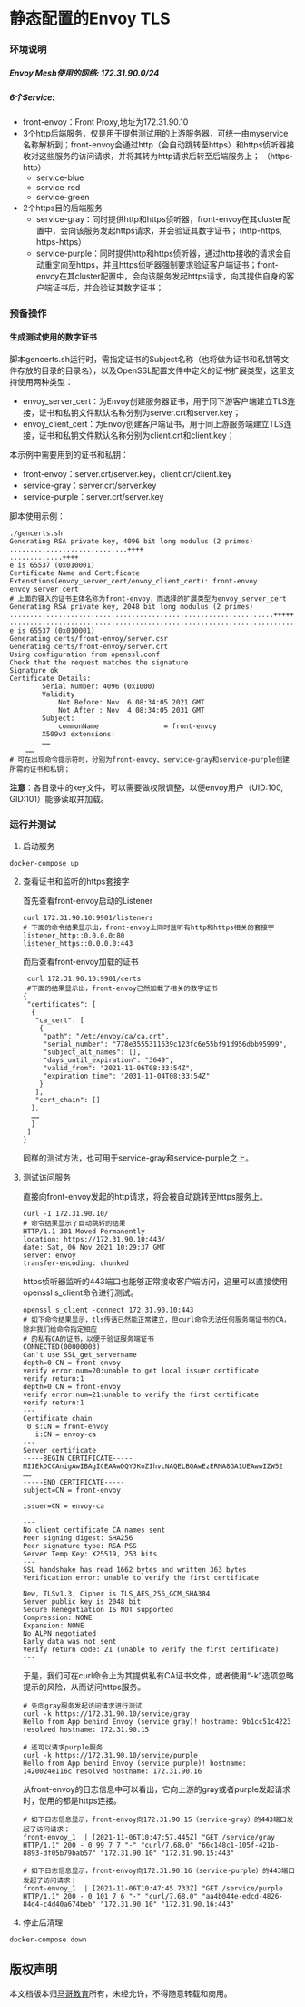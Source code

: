 # 静态配置的Envoy TLS

### 环境说明

##### Envoy Mesh使用的网络: 172.31.90.0/24

##### 6个Service:

- front-envoy：Front Proxy,地址为172.31.90.10
- 3个http后端服务，仅是用于提供测试用的上游服务器，可统一由myservice名称解析到；front-envoy会通过http（会自动跳转至https）和https侦听器接收对这些服务的访问请求，并将其转为http请求后转至后端服务上； （https-http）
  - service-blue
  - service-red
  - service-green
- 2个https目的后端服务
  - service-gray：同时提供http和https侦听器，front-envoy在其cluster配置中，会向该服务发起https请求，并会验证其数字证书；（http-https, https-https）
  - service-purple：同时提供http和https侦听器，通过http接收的请求会自动重定向至https，并且https侦听器强制要求验证客户端证书；front-envoy在其cluster配置中，会向该服务发起https请求，向其提供自身的客户端证书后，并会验证其数字证书；

### 预备操作

#### 生成测试使用的数字证书

脚本gencerts.sh运行时，需指定证书的Subject名称（也将做为证书和私钥等文件存放的目录的目录名），以及OpenSSL配置文件中定义的证书扩展类型，这里支持使用两种类型：

- envoy_server_cert：为Envoy创建服务器证书，用于同下游客户端建立TLS连接，证书和私钥文件默认名称分别为server.crt和server.key；
- envoy_client_cert：为Envoy创建客户端证书，用于同上游服务端建立TLS连接，证书和私钥文件默认名称分别为client.crt和client.key；

本示例中需要用到的证书和私钥：

- front-envoy：server.crt/server.key，client.crt/client.key
- service-gray：server.crt/server.key
- service-purple：server.crt/server.key

脚本使用示例：

```
./gencerts.sh   
Generating RSA private key, 4096 bit long modulus (2 primes)
.............................++++
.............++++
e is 65537 (0x010001)
Certificate Name and Certificate Extenstions(envoy_server_cert/envoy_client_cert): front-envoy envoy_server_cert
# 上面的键入的证书主体名称为front-envoy，而选择的扩展类型为envoy_server_cert
Generating RSA private key, 2048 bit long modulus (2 primes)
.................................................................+++++
...............................................................................+++++
e is 65537 (0x010001)
Generating certs/front-envoy/server.csr
Generating certs/front-envoy/server.crt
Using configuration from openssl.conf
Check that the request matches the signature
Signature ok
Certificate Details:
        Serial Number: 4096 (0x1000)
        Validity
            Not Before: Nov  6 08:34:05 2021 GMT
            Not After : Nov  4 08:34:05 2031 GMT
        Subject:
            commonName                = front-envoy
        X509v3 extensions:
        ……
    ……
# 可在出现命令提示符时，分别为front-envoy、service-gray和service-purple创建所需的证书和私钥；
```

**注意**：各目录中的key文件，可以需要做权限调整，以便envoy用户（UID:100, GID:101）能够读取并加载。

### 运行并测试

1.  启动服务

   ```
   docker-compose up
   ```
   
2. 查看证书和监听的https套接字

   首先查看front-envoy启动的Listener

   ```
   curl 172.31.90.10:9901/listeners
   # 下面的命令结果显示出，front-envoy上同时监听有http和https相关的套接字
   listener_http::0.0.0.0:80
   listener_https::0.0.0.0:443
   ```

   而后查看front-envoy加载的证书

   ```
    curl 172.31.90.10:9901/certs
    #下面的结果显示出，front-envoy已然加载了相关的数字证书
   {
    "certificates": [
     {
      "ca_cert": [
       {
        "path": "/etc/envoy/ca/ca.crt",
        "serial_number": "778e3555311639c123fc6e55bf91d956dbb95999",
        "subject_alt_names": [],
        "days_until_expiration": "3649",
        "valid_from": "2021-11-06T08:33:54Z",
        "expiration_time": "2031-11-04T08:33:54Z"
       }
      ],
      "cert_chain": []
     },
     ……
     }
    ]
   }
   ```

   同样的测试方法，也可用于service-gray和service-purple之上。

3. 测试访问服务

   直接向front-envoy发起的http请求，将会被自动跳转至https服务上。

   ```
   curl -I 172.31.90.10/
   # 命令结果显示了自动跳转的结果
   HTTP/1.1 301 Moved Permanently
   location: https://172.31.90.10:443/
   date: Sat, 06 Nov 2021 10:29:37 GMT
   server: envoy
   transfer-encoding: chunked
   ```

   https侦听器监听的443端口也能够正常接收客户端访问，这里可以直接使用openssl s_client命令进行测试。

   ```
   openssl s_client -connect 172.31.90.10:443
   # 如下命令结果显示，tls传话已然能正常建立，但curl命令无法任何服务端证书的CA，除非我们给命令指定相应
   # 的私有CA的证书，以便于验证服务端证书
   CONNECTED(00000003)
   Can't use SSL_get_servername
   depth=0 CN = front-envoy
   verify error:num=20:unable to get local issuer certificate
   verify return:1
   depth=0 CN = front-envoy
   verify error:num=21:unable to verify the first certificate
   verify return:1
   ---
   Certificate chain
    0 s:CN = front-envoy
      i:CN = envoy-ca
   ---
   Server certificate
   -----BEGIN CERTIFICATE-----
   MIIEkDCCAnigAwIBAgICEAAwDQYJKoZIhvcNAQELBQAwEzERMA8GA1UEAwwIZW52
   ……
   -----END CERTIFICATE-----
   subject=CN = front-envoy
   
   issuer=CN = envoy-ca
   
   ---
   No client certificate CA names sent
   Peer signing digest: SHA256
   Peer signature type: RSA-PSS
   Server Temp Key: X25519, 253 bits
   ---
   SSL handshake has read 1662 bytes and written 363 bytes
   Verification error: unable to verify the first certificate
   ---
   New, TLSv1.3, Cipher is TLS_AES_256_GCM_SHA384
   Server public key is 2048 bit
   Secure Renegotiation IS NOT supported
   Compression: NONE
   Expansion: NONE
   No ALPN negotiated
   Early data was not sent
   Verify return code: 21 (unable to verify the first certificate)
   ---
   ```

   于是，我们可在curl命令上为其提供私有CA证书文件，或者使用“-k”选项忽略提示的风险，从而访问https服务。

   ```
   # 先向gray服务发起访问请求进行测试
   curl -k https://172.31.90.10/service/gray  
   Hello from App behind Envoy (service gray)! hostname: 9b1cc51c4223 resolved hostname: 172.31.90.15
   
   # 还可以请求purple服务
   curl -k https://172.31.90.10/service/purple
   Hello from App behind Envoy (service purple)! hostname: 1420024e116c resolved hostname: 172.31.90.16
   ```

   从front-envoy的日志信息中可以看出，它向上游的gray或者purple发起请求时，使用的都是https连接。

   ```
   # 如下日志信息显示，front-envoy向172.31.90.15（service-gray）的443端口发起了访问请求；
   front-envoy_1  | [2021-11-06T10:47:57.445Z] "GET /service/gray HTTP/1.1" 200 - 0 99 7 7 "-" "curl/7.68.0" "66c148c1-105f-421b-8893-df05b79bab57" "172.31.90.10" "172.31.90.15:443"
   
   # 如下日志信息显示，front-envoy向172.31.90.16（service-purple）的443端口发起了访问请求；
   front-envoy_1  | [2021-11-06T10:47:45.733Z] "GET /service/purple HTTP/1.1" 200 - 0 101 7 6 "-" "curl/7.68.0" "aa4b044e-edcd-4826-84d4-c4d40a674beb" "172.31.90.10" "172.31.90.16:443"
   ```

4. 停止后清理

```
docker-compose down
```

## 版权声明

本文档版本归[马哥教育](www.magedu.com)所有，未经允许，不得随意转载和商用。
